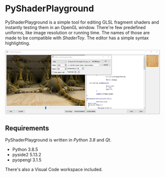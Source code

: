 # PyShaderPlayground

PyShaderPlayground is a simple tool for editing GLSL fragment shaders and instantly testing them in an OpenGL window. There're few predefined uniforms, like image resolution or running time. The names of those are made to be compatible with *ShaderToy*. The editor has a simple syntax highlighting.

![](docs/screenshot.png)

## Requirements

PyShaderPlayground is written in *Python 3.8* and *Qt*.

* Python 3.8.5
* pyside2 5.13.2
* pyopengl 3.1.5

There's also a Visual Code workspace included.
